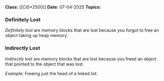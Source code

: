 **Class:** [[CIS*2500]]
**Date:** 07-04-2025
**Topics:**

### Definitely Lost
*Definitely lost* are memory blocks that are lost because you forgot to free an object taking up heap memory.

### Indirectly Lost
*Indirectly lost* are memory blocks that are lost because you freed an object that pointed to the object that was lost.

*Example:*
Freeing just the head of a linked list.

